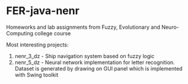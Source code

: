 # FER-java-nenr
Homeworks and lab assignments from Fuzzy, Evolutionary and Neuro-Computing college course

Most interesting projects:
1. nenr_3_dz - Ship navigation system based on fuzzy logic
2. nenr_5_dz - Neural network implementation for letter recognition. Dataset is generated by drawing on GUI panel which is implemented with Swing toolkit
